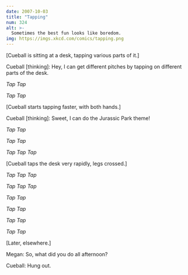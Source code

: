 ```yaml
---
date: 2007-10-03
title: "Tapping"
num: 324
alt: >-
  Sometimes the best fun looks like boredom.
img: https://imgs.xkcd.com/comics/tapping.png
---
```

[Cueball is sitting at a desk, tapping various parts of it.]

Cueball [thinking]: Hey, I can get different pitches by tapping on different parts of the desk.

*Tap Tap*

*Tap Tap*

[Cueball starts tapping faster, with both hands.]

Cueball [thinking]: Sweet, I can do the Jurassic Park theme!

*Tap Tap*

*Tap Tap*

*Tap Tap Tap*

[Cueball taps the desk very rapidly, legs crossed.]

*Tap Tap Tap*

*Tap Tap Tap*

*Tap Tap*

*Tap Tap*

*Tap Tap*

*Tap Tap*

[Later, elsewhere.]

Megan: So, what did you do all afternoon?

Cueball: Hung out.